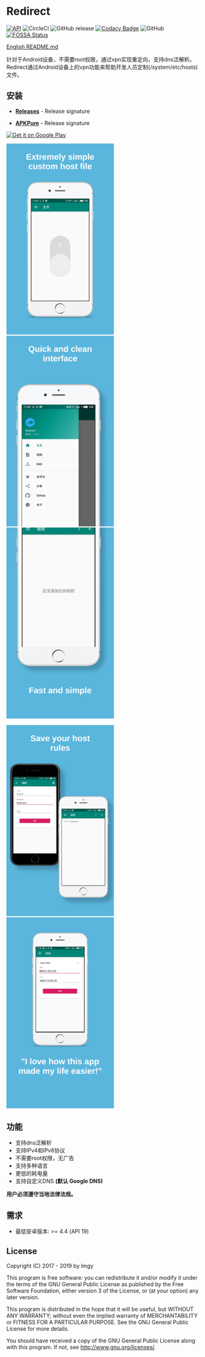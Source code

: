 # Redirect

[![API](https://img.shields.io/badge/API-19%2B-brightgreen.svg?style=flat)](https://android-arsenal.com/api?level=19)
![CircleCI](https://img.shields.io/circleci/build/github/lmgy/Redirect)
![GitHub release](https://img.shields.io/github/release/lmgy/Redirect)
[![Codacy Badge](https://api.codacy.com/project/badge/Grade/fbe1ad1b9bb34f05b119c1e39e0ef070)](https://www.codacy.com/app/lmgy/Redirect?utm_source=github.com&amp;utm_medium=referral&amp;utm_content=lmgy/Redirect&amp;utm_campaign=Badge_Grade)
![GitHub](https://img.shields.io/github/license/lmgy/Redirect)
[![FOSSA Status](https://app.fossa.com/api/projects/git%2Bgithub.com%2Flmgy%2FRedirect.svg?type=shield)](https://app.fossa.com/projects/git%2Bgithub.com%2Flmgy%2FRedirect?ref=badge_shield)

[English README.md](/README.md)

针对于Android设备，不需要root权限，通过vpn实现重定向，支持dns泛解析。 Redirect通过Android设备上的vpn功能来帮助开发人员定制(/system/etc/hosts)文件。

## 安装

* __[Releases](https://github.com/lmgy/Redirect/releases)__ - Release signature

* __[APKPure](https://apkpure.com/redirect/com.lmgy.redirect)__ - Release signature

[<img alt='Get it on Google Play'
      src='https://play.google.com/intl/en_us/badges/images/generic/en_badge_web_generic.png'
      height="80">](https://play.google.com/store/apps/details?id=com.lmgy.redirect)

<img src="screenshots/0.jpg" width="280"/>  <img src="screenshots/1.jpg" width="280"/>  <img src="screenshots/2.jpg" width="280"/>

<img src="screenshots/3.jpg" width="280"/>  <img src="screenshots/4.jpg" width="280"/>

## 功能

* 支持dns泛解析
* 支持IPv4和IPv6协议
* 不需要root权限，无广告
* 支持多种语言
* 更低的耗电量
* 支持自定义DNS __(默认 Google DNS)__

__用户必须遵守当地法律法规。__

## 需求

* 最低安卓版本: >= 4.4 (API 19)

## License

Copyright (C) 2017 - 2019 by lmgy

This program is free software: you can redistribute it and/or modify
it under the terms of the GNU General Public License as published by
the Free Software Foundation, either version 3 of the License, or
(at your option) any later version.

This program is distributed in the hope that it will be useful,
but WITHOUT ANY WARRANTY; without even the implied warranty of
MERCHANTABILITY or FITNESS FOR A PARTICULAR PURPOSE.  See the
GNU General Public License for more details.

You should have received a copy of the GNU General Public License
along with this program. If not, see <http://www.gnu.org/licenses/>.
